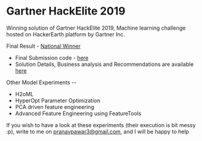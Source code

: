 # Gartner HackElite 2019
Winning solution of Gartner HackElite 2019, Machine learning challenge hosted on HackerEarth platform by Gartner Inc.

Final Result - [National Winner](https://www.hackerearth.com/challenges/competitive/gartner-hackelite-2019/)

* Final Submission code - [here](/Submission.ipynb)
* Solution Details, Business analysis and Recommendations are available [here](/Gartner%20HackElite%20Submission%20Template2acce2d.pptx.pdf)

Other Model Experiments --
* H2oML
* HyperOpt Parameter Optimization
* PCA driven feature engineering
* Advanced Feature Engineering using FeatureTools

If you wish to have a look at these experiments (their execution is bit messy :p), write to me on [pranavpawar3@gmail.com](pranavpawar3@gmail.com), and I will be happy to help
